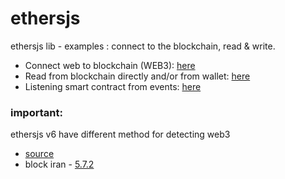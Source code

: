 # ethersjs
ethersjs lib - examples : connect to the blockchain, read &amp; write.

- Connect web to blockchain (WEB3): [here](https://github.com/sol-app/ethersjs/tree/main/connect) 
- Read from blockchain directly and/or from wallet: [here](https://github.com/sol-app/ethersjs/tree/main/read) 
- Listening smart contract from events: [here](https://github.com/sol-app/ethersjs/tree/main/listen-event) 

### important:
ethersjs v6 have different method for detecting web3
- [source](https://docs.ethers.org/v6/getting-started/)
- block iran - [5.7.2](https://cdnjs.cloudflare.com/ajax/libs/ethers/5.7.2/ethers.min.js)

